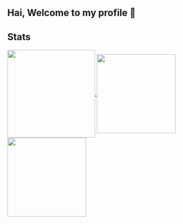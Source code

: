 ## Hai, Welcome to my profile 👋

## Stats
<a href="https://github.com/gnotnek">
  <img height=200 align="center" src="https://github-readme-stats.vercel.app/api?username=gnotnek&show_icons=true&theme=gotham&include_all_commits=true&count_private=true">
</a>
<a href="https://github.com/gnotnek">
  <img height=180em align="center" src="https://github-readme-stats.vercel.app/api/top-langs/?username=gnotnek&layout=donut-vertical&theme=gotham)](https://github.com/gnotnek">
  <img height=180em align="center" src="https://github-readme-stats.vercel.app/api/wakatime?username=gnotnek&theme=gotham">
</a>

